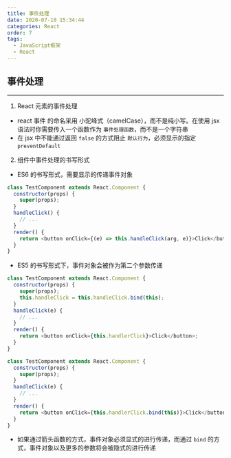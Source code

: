 ```yaml
---
title: 事件处理
date: 2020-07-10 15:34:44
categories: React
order: 7
tags:
  - JavaScript框架
  - React
---
```


## 事件处理

---

1. React 元素的事件处理

- react 事件 的命名采用 小驼峰式（camelCase），而不是纯小写。在使用 jsx 语法时你需要传入一个函数作为 `事件处理函数`，而不是一个字符串
- 在 jsx 中不能通过返回 `false` 的方式阻止 `默认行为`，必须显示的指定 `preventDefault`

2. 组件中事件处理的书写形式

- ES6 的书写形式，需要显示的传递事件对象

```js
class TestComponent extends React.Component {
  constructor(props) {
    super(props);
  }
  handleClick() {
    // ...
  }
  render() {
    return <button onClick={(e) => this.handleClick(arg, e)}>Click</button>;
  }
}
```

- ES5 的书写形式下，事件对象会被作为第二个参数传递

```js
class TestComponent extends React.Component {
  constructor(props) {
    super(props);
    this.handleClick = this.handleClick.bind(this);
  }
  handleClick(e) {
    // ...
  }
  render() {
    return <button onClick={this.handlerClick}>Click</button>;
  }
}
```

```js
class TestComponent extends React.Component {
  constructor(props) {
    super(props);
  }
  handleClick(e) {
    // ...
  }
  render() {
    return <button onClick={this.handlerClick.bind(this)}>Click</button>;
  }
}
```

- 如果通过箭头函数的方式，事件对象必须显式的进行传递，而通过 `bind` 的方式，事件对象以及更多的参数将会被隐式的进行传递
